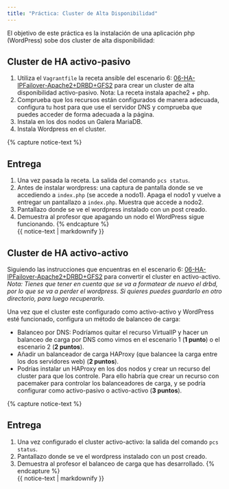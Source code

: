 ```yaml
---
title: "Práctica: Cluster de Alta Disponibilidad"
---
```


El objetivo de este práctica es la instalación de una aplicación php (WordPress) sobe dos cluster de alta disponibilidad:

## Cluster de HA activo-pasivo

1. Utiliza el `Vagrantfile` la receta ansible del escenario 6: [06-HA-IPFailover-Apache2+DRBD+GFS2](https://github.com/josedom24/escenarios-HA/tree/master/06-HA-IPFailover-Apache2+DRBD+GFS2) para crear un cluster de alta disponibilidad activo-pasivo. Nota: La receta instala apache2 + php.
2. Comprueba que los recursos están configurados de manera adecuada, configura tu host para que use el servidor DNS y comprueba que puedes acceder de forma adecuada a la página.
3. Instala en los dos nodos un Galera MariaDB.
4. Instala Wordpress en el cluster.

{% capture notice-text %}
## Entrega

1. Una vez pasada la receta. La salida del comando `pcs status`.
2. Antes de instalar wordpress: una captura de pantalla donde se ve accediendo a `index.php` (se accede a nodo1). Apaga el nodo1 y vuelve a entregar un pantallazo a `index.php`. Muestra que accede a nodo2.
3. Pantallazo donde se ve el wordpress instalado con un post creado.
4. Demuestra al profesor que apagando un nodo el WordPress sigue funcionando.
{% endcapture %}<div class="notice--info">{{ notice-text | markdownify }}</div>

## Cluster de HA activo-activo

Siguiendo las instrucciones que encuentras en el escenario 6: [06-HA-IPFailover-Apache2+DRBD+GFS2](https://github.com/josedom24/escenarios-HA/tree/master/06-HA-IPFailover-Apache2+DRBD+GFS2) para convertir el cluster en activo-activo.
*Nota: Tienes que tener en cuenta que se va a formatear de nuevo el drbd, por lo que se va a perder el wordpress. Si quieres puedes guardarlo en otro directorio, para luego recuperarlo.*

Una vez que el cluster este configurado como activo-activo y WordPress esté funcionado, configura un método de balanceo de carga:

* Balanceo por DNS: Podríamos quitar el recurso VirtualIP y hacer un balanceo de carga por DNS como vimos en el escenario 1 (**1 punto**) o el escenario 2 (**2 puntos**).
* Añadir un balanceador de carga HAProxy (que balancee la carga entre los dos servidores web) (**2 puntos**). 
* Podrías instalar un HAProxy en los dos nodos y crear un recurso del cluster para que los controle. Para ello habría que crear un recurso con pacemaker para controlar los balanceadores de carga, y se podría configurar como activo-pasivo o activo-activo (**3 puntos**).

{% capture notice-text %}
## Entrega

1. Una vez configurado el cluster activo-activo: la salida del comando `pcs status`.
2. Pantallazo donde se ve el wordpress instalado con un post creado.
3. Demuestra al profesor el balanceo de carga que has desarrollado.
{% endcapture %}<div class="notice--info">{{ notice-text | markdownify }}</div>

